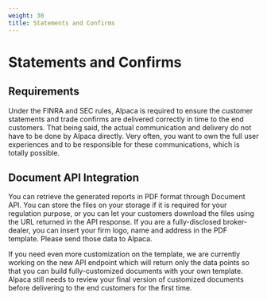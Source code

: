 ```yaml
---
weight: 30
title: Statements and Confirms
---
```


# Statements and Confirms

## Requirements

Under the FINRA and SEC rules, Alpaca is required to ensure the customer
statements and trade confirms are delivered correctly in time to the end
customers. That being said, the actual communication and delivery do not have to
be done by Alpaca directly. Very often, you want to own the full user
experiences and to be responsible for these communications, which is totally
possible.

## Document API Integration

You can retrieve the generated reports in PDF format through Document API. You
can store the files on your storage if it is required for your regulation
purpose, or you can let your customers download the files using the URL returned
in the API response. If you are a fully-disclosed broker-dealer, you can insert
your firm logo, name and address in the PDF template. Please send those data to
Alpaca.

If you need even more customization on the template, we are currently working on
the new API endpoint which will return only the data points so that you can
build fully-customized documents with your own template. Alpaca still needs to
review your final version of customized documents before delivering to the end
customers for the first time.
